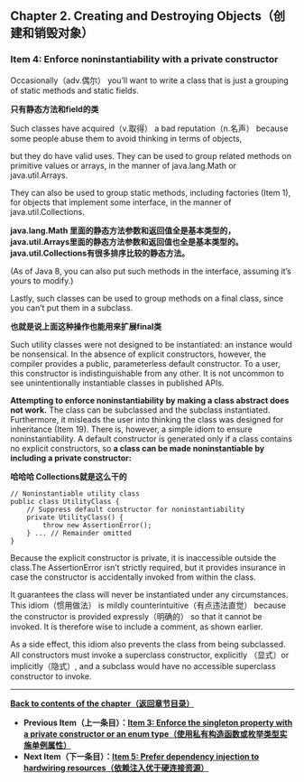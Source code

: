 ## Chapter 2. Creating and Destroying Objects（创建和销毁对象）

### Item 4: Enforce noninstantiability with a private constructor

Occasionally（adv.偶尔） you’ll want to write a class that is just a grouping of static methods and static fields. 

**只有静态方法和field的类**

Such classes have acquired（v.取得） a bad reputation（n.名声） because some people abuse them to avoid thinking in terms of objects, 

but they do have valid uses. They can be used to group related methods on primitive values or arrays, in the manner of java.lang.Math or java.util.Arrays. 

They can also be used to group static methods, including factories (Item 1), for objects that implement some interface, in the manner of java.util.Collections. 

**java.lang.Math 里面的静态方法参数和返回值全是基本类型的，java.util.Arrays里面的静态方法参数和返回值也全是基本类型的。java.util.Collections有很多排序比较的静态方法。**

(As of Java 8, you can also put such methods in the interface, assuming it’s yours to modify.)

 Lastly, such classes can be used to group methods on a final class, since you can’t put them in a subclass.

**也就是说上面这种操作也能用来扩展final类**

Such utility classes were not designed to be instantiated: an instance would be nonsensical. In the absence of explicit constructors, however, the compiler provides a public, parameterless default constructor. To a user, this constructor is indistinguishable from any other. It is not uncommon to see unintentionally instantiable classes in published APIs.

**Attempting to enforce noninstantiability by making a class abstract does not work.** The class can be subclassed and the subclass instantiated. Furthermore, it misleads the user into thinking the class was designed for inheritance (Item 19). There is, however, a simple idiom to ensure noninstantiability. A default constructor is generated only if a class contains no explicit constructors, so **a class can be made noninstantiable by including a private constructor:**

**哈哈哈 Collections就是这么干的**

```
// Noninstantiable utility class
public class UtilityClass {
    // Suppress default constructor for noninstantiability
    private UtilityClass() {
        throw new AssertionError();
    } ... // Remainder omitted
}
```

Because the explicit constructor is private, it is inaccessible outside the class.The AssertionError isn’t strictly required, but it provides insurance in case the constructor is accidentally invoked from within the class. 

It guarantees the class will never be instantiated under any circumstances. This idiom（惯用做法） is mildly counterintuitive（有点违法直觉） because the constructor is provided expressly（明确的） so that it cannot be invoked. It is therefore wise to include a comment, as shown earlier.

As a side effect, this idiom also prevents the class from being subclassed. All constructors must invoke a superclass constructor, explicitly （显式）or implicitly（隐式）, and a subclass would have no accessible superclass constructor to invoke.



---
**[Back to contents of the chapter（返回章节目录）](../Chapter-2/Chapter-2-Introduction.md)**
- **Previous Item（上一条目）：[Item 3: Enforce the singleton property with a private constructor or an enum type（使用私有构造函数或枚举类型实施单例属性）](../Chapter-2/Chapter-2-Item-3-Enforce-the-singleton-property-with-a-private-constructor-or-an-enum-type.md)**
- **Next Item（下一条目）：[Item 5: Prefer dependency injection to hardwiring resources（依赖注入优于硬连接资源）](../Chapter-2/Chapter-2-Item-5-Prefer-dependency-injection-to-hardwiring-resources.md)**
